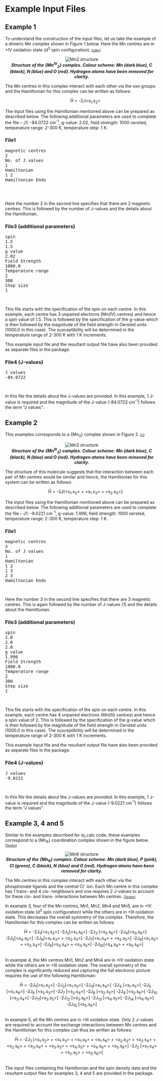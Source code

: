 <html><head></head><body>
<h1>Example Input Files</h1>

<h2>Example 1</h2>
<p>To understand the construction of the input files, let us take the example of a dimeric Mn complex shown in Figure 1 below.
Here the Mn centres are in +IV oxidation state (d<sup>3</sup> spin configuration).
<font face="Arial, Helvetica, sans-serif" size="-2">[<a href="refs.htm#Libby" class="showTip Libby">Libby</a>]</font></p>

<p align="center"><img src="img/mn2.jpg" alt="Mn2 structure"><br /><b><i>Structure of the {Mn<sup>IV</sup><sub>2</sub>} complex. Colour scheme: Mn (dark blue), C (black), 
N (blue) and O (red). Hydrogen atoms have been removed for clarity.</i></b></p> 
<p>The Mn centres in this complex interact with each other via the oxo groups and the Hamiltonian for this complex can be written as follows:</p>
<center> <font face="Courier New, Courier, monospace" size="-2">&nbsp;&nbsp;&nbsp;&nbsp;</font>H&#770 = -2J&lt;s<sub>1</sub>.s<sub>2</sub>&gt; </center>

<p>The input files using the Hamiltonian mentioned above can be prepared as described below. The following additional parameters are used to complete the file
 – J1: -84.0722 cm<sup>-1</sup>, g-value: 2.02, field strength: 1000 oersted, temperature range: 2-300 K, temperature step: 1 K. </p>
 <h3> File1</h3>
 <pre>
magnetic centres
2
No. of J values
1
Hamiltonian
1 2
Hamiltonian Ends
 </pre>
<br>

<p>Here the number 2 in the second line specifies that there are 2 magnetic centres. This is followed by the number of J-values and  
the details about the Hamiltonian. 

<h3> File3 (additional parameters)</h3>
<pre>
spin
1.5
1.5
g value
2.02
Field Strength
1000.0
Temperature range
2
300
Step size
1
</pre>
<br>

<p>This file starts with the specification of 
the spin on each centre. In this example, each centre has 3 unpaired electrons (Mn(IV) centres) and hence a spin value of 1.5. 
This is followed by the specification of the g-value 
which is then followed by the magnitude of the field strength in Oersted units (1000.0 in this case). The susceptibility will
be determined in the temperature range of 2-300 K with 1 K increments.</p>
<p>This example input file and the resultant output file have also been provided as separate files in the package. </p>

<h3> File4 (J-values)</h3>
<pre>
J values
-84.0722
</pre>
<br>
<p>In this file the details about the J-values are provided. In this example, 1 J-value is required and the magnitude of the J-value (-84.0722 cm<sup>-1</sup>) follows the term "J values".</p>



<h2>Example 2</h2>
This examples corresponds to a {Mn<sub>3</sub>} complex shown in Figure 2.
<font face="Arial, Helvetica, sans-serif" size="-2">[<a href="refs.htm#Li" class="showTip Li">Li</a>]</font>  </p>

<p align="center"><img src="img/mn3.jpg" alt="Mn3 structure"><br /><b><i>Structure of the {Mn<sup>III</sup><sub>3</sub>} complex. Colour scheme: 
Mn (dark blue), C (black), N (blue) and O (red). Hydrogen atoms have been removed for clarity.</i></b></p> 

<p>The structure of this molecule suggests that the interaction between each pair of Mn centres would be similar and hence, the Hamiltonian 
for this system can be written as follows:</p>
<center> <font face="Courier New, Courier, monospace" size="-2">&nbsp;&nbsp;&nbsp;&nbsp;</font>H&#770 = -2J[&lt;s<sub>1</sub>.s<sub>2</sub>&gt; + 
&lt;s<sub>1</sub>.s<sub>3</sub>&gt; + &lt;s<sub>2</sub>.s<sub>3</sub>&gt;] </center>
<p>The input files using the Hamiltonian mentioned above can be prepared as described below. The following additional parameters are used to complete the file
 – J1: -9.0221 cm<sup>-1</sup>, g-value: 1.996, field strength: 1000 oersted, temperature range: 2-300 K, temperature step: 1 K. </p>

<h3> File1</h3>
<pre>
magnetic centres
3
No. of J values
1
Hamiltonian
1 2
1 3
2 3
Hamiltonian Ends
</pre>
<br>


<p>Here the number 3 in the second line specifies that there are 3 magnetic centres. This is again followed by the number of J-values (1) and  
the details about the Hamiltonian. 


<h3> File3 (additional parameters)</h3>
<pre>
spin
2.0
2.0
2.0
g value
1.996
Field Strength
1000.0
Temperature range
2
300
Step size
1
</pre>
<br>

<p>This file starts with the specification of 
the spin on each centre. In this example, each centre has 4 unpaired electrons (Mn(III) centres) and hence a spin value of 2. 
This is followed by the specification of the g-value 
which is then followed by the magnitude of the field strength in Oersted units (1000.0 in this case). The susceptibility will
be determined in the temperature range of 2-300 K with 1 K increments.</p>
<p>This example input file and the resultant output file have also been provided as separate files in the package. </p>

<h3> File4 (J-values)</h3>
<pre>
J values
-9.0221
</pre>
<br>

<p>In this file the details about the J-values are provided. In this example, 1 J-value is required and the magnitude of the J-value (-9.0221 cm<sup>-1</sup>) follows the term "J values".</p>


<h2>Example 3, 4 and 5</h2>
<p>Similar to the examples described for ej_calc code, these examples correspond to a {Mn<sub>6</sub>} coordination complex shown in the figure below.
<font face="Arial, Helvetica, sans-serif" size="-2">[<a href="refs.htm#Tandon" class="showTip Tandon">Tandon</a>]</font>  </p>

<p align="center"><img src="img/mn6.jpg" alt="Mn6 structure"><br /><b><i>Structure of the {Mn<sub>6</sub>} complex. Colour scheme: Mn (dark blue), P (pink), Cl (green), C (black), 
N (blue) and O (red). Hydrogen atoms have been removed for clarity.</i></b></p>
 
<p>The Mn centres in this complex interact with each other via the phosphonate ligands and the central Cl<sup>-</sup> ion. 
Each Mn centre in this complex has 1 trans- and 4 cis- neighbours and one requires 2 J-values to account for these cis- and trans- interactions between Mn centres.
<font face="Arial, Helvetica, sans-serif" size="-2">[<a href="refs.htm#Tandon" class="showTip Tandon">Tandon</a>]</font>   </p>

<p>In example 3, four of the Mn centres, Mn1, Mn2, Mn4 and Mn5, are in +IV oxidation state (d<sup>3</sup> spin configuration) while the others are in +III oxidation state. 
This decreases the overall symmetry of the complex. Therefore, the Hamiltonian for this complex can be written as follows:</p>
<center> <font face="Courier New, Courier, monospace" size="-2">&nbsp;&nbsp;&nbsp;&nbsp;</font>H&#770 = -2J<sub>1</sub>[&lt;s<sub>1</sub>.s<sub>2</sub>&gt;]
-2J<sub>2</sub>[&lt;s<sub>1</sub>.s<sub>6</sub>&gt;] -2J<sub>3</sub> [&lt;s<sub>2</sub>.s<sub>6</sub>&gt;]	
-2J<sub>4</sub>[&lt;s<sub>3</sub>.s<sub>6</sub>&gt;] -2J<sub>5</sub>[&lt;s<sub>4</sub>.s<sub>5</sub>&gt;] -2J<sub>6</sub>[&lt;s<sub>1</sub>.s<sub>3</sub>&gt; + 
&lt;s<sub>2</sub>.s<sub>3</sub>&gt;] -2J<sub>7</sub>[&lt;s<sub>1</sub>.s<sub>4</sub>&gt; + 	&lt;s<sub>2</sub>.s<sub>5</sub>&gt;]
-2J<sub>8</sub>[&lt;s<sub>1</sub>.s<sub>5</sub>&gt; + &lt;s<sub>2</sub>.s<sub>4</sub>&gt;] -2J<sub>9</sub>[&lt;s<sub>3</sub>.s<sub>4</sub>&gt;
 + &lt;s<sub>3</sub>.s<sub>5</sub>&gt;] -2J<sub>10</sub>[&lt;s<sub>4</sub>.s<sub>6</sub>&gt; + &lt;s<sub>5</sub>.s<sub>6</sub>&gt;] </center>
<br>

<p>In example 4, the Mn centres Mn1, Mn2 and Mn4 are in +IV oxidation state while the others are in +III oxidation state. The overall symmetry 
of the complex is significantly reduced and capturing the full electronic picture requires the use of the following Hamiltonian:</p>
<center> <font face="Courier New, Courier, monospace" size="-2">&nbsp;&nbsp;&nbsp;&nbsp;</font>H&#770 = -2J<sub>1</sub>[&lt;s<sub>1</sub>.s<sub>2</sub>&gt;]
-2J<sub>2</sub>[&lt;s<sub>1</sub>.s<sub>3</sub>&gt;] -2J<sub>3</sub>[&lt;s<sub>1</sub>.s<sub>4</sub>&gt;] -2J<sub>4</sub> [&lt;s<sub>1</sub>.s<sub>5</sub>&gt;]
-2J<sub>5</sub> [&lt;s<sub>1</sub>.s<sub>6</sub>&gt;] -2J<sub>6</sub> [&lt;s<sub>2</sub>.s<sub>3</sub>&gt;] -2J<sub>7</sub> [&lt;s<sub>2</sub>.s<sub>4</sub>&gt;]
-2J<sub>8</sub> [&lt;s<sub>2</sub>.s<sub>5</sub>&gt;] -2J<sub>9</sub> [&lt;s<sub>2</sub>.s<sub>6</sub>&gt;] -2J<sub>10</sub> [&lt;s<sub>3</sub>.s<sub>4</sub>&gt;]
-2J<sub>11</sub>[&lt;s<sub>3</sub>.s<sub>5</sub>&gt;] -2J<sub>12</sub> [&lt;s<sub>3</sub>.s<sub>6</sub>&gt;] -2J<sub>13</sub> [&lt;s<sub>4</sub>.s<sub>5</sub>&gt;] 
-2J<sub>14</sub> [&lt;s<sub>4</sub>.s<sub>6</sub>&gt;] -2J<sub>15</sub> [&lt;s<sub>5</sub>.s<sub>6</sub>&gt;]</center>
<br>


	
<p> In example 5, all the Mn centres are in +III oxidation state. Only 2 J-values are required to account the exchange interactions between Mn centres
and the Hamiltonian for this complex can thus be written as follows:</p>
<center> <font face="Courier New, Courier, monospace" size="-2">&nbsp;&nbsp;&nbsp;&nbsp;</font>H&#770 = -2J<sub>1</sub> [&lt;s<sub>1</sub>.s<sub>2</sub>&gt; + 	
&lt;s<sub>1</sub>.s<sub>3</sub>&gt; + &lt;s<sub>1</sub>.s<sub>5</sub>&gt; + &lt;s<sub>1</sub>.s<sub>6</sub>&gt; + &lt;s<sub>2</sub>.s<sub>3</sub>&gt; + 
&lt;s<sub>2</sub>.s<sub>4</sub>&gt; + &lt;s<sub>2</sub>.s<sub>6</sub>&gt; + &lt;s<sub>3</sub>.s<sub>4</sub>&gt; + &lt;s<sub>3</sub>.s<sub>5</sub>&gt;
 + &lt;s<sub>4</sub>.s<sub>5</sub>&gt; + &lt;s<sub>4</sub>.s<sub>6</sub>&gt; + &lt;s<sub>5</sub>.s<sub>6</sub>&gt;] -2J<sub>2</sub> [&lt;s<sub>1</sub>.s<sub>4</sub>&gt; + 	
&lt;s<sub>2</sub>.s<sub>5</sub>&gt; + &lt;s<sub>3</sub>.s<sub>6</sub>&gt;]</center>
<br>

The input files containing the Hamiltonian and the spin density data and the resultant output files for examples 3, 4 and 5 are provided in the package.



<p></p>




    
</body></html>
